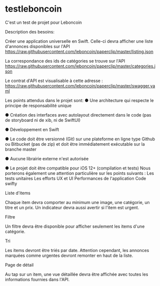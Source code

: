 # testleboncoin
C'est un test de projet pour Leboncoin

Description des besoins:

Créer une application universelle en Swift. 
Celle-ci devra afficher une liste d'annonces disponibles sur l'API https://raw.githubusercontent.com/leboncoin/paperclip/master/listing.json

La correspondance des ids de catégories se trouve sur l'API https://raw.githubusercontent.com/leboncoin/paperclip/master/categories.json

Le contrat d'API est visualisable à cette adresse :
https://raw.githubusercontent.com/leboncoin/paperclip/master/swagger.yaml


Les points attendus dans le projet sont:
● Une architecture qui respecte le principe de responsabilité unique

● Création des interfaces avec autolayout directement dans le code (pas de storyboard ni
de xib, ni de SwiftUI)

● Développement en Swift

● Le code doit être versionné (Git) sur une plateforme en ligne type Github ou Bitbucket
(pas de zip) et doit être immédiatement exécutable sur la branche master

● Aucune librairie externe n'est autorisée

● Le projet doit être compatible pour iOS 12+ (compilation et tests)
Nous porterons également une attention particulière sur les points suivants :
Les tests unitaires
Les efforts UX et UI
Performances de l'application
Code swifty

Liste d'items

Chaque item devra comporter au minimum une image, une catégorie, un titre et un prix. Un indicateur devra aussi avertir si l'item est urgent.

Filtre

Un filtre devra être disponible pour afficher seulement les items d'une catégorie.

Tri

Les items devront être triés par date.
Attention cependant, les annonces marquées comme urgentes devront remonter en haut de la liste.

Page de détail

Au tap sur un item, une vue détaillée devra être affichée avec toutes les informations fournies dans l'API.


  
